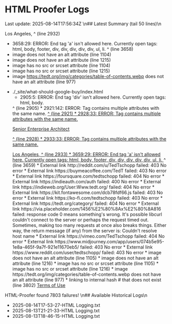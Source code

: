 # HTML Proofer Logs
Last update: 2025-08-14T17:56:34Z
\n## Latest Summary (tail 50 lines)\n
                  <p class="h5" class="p-job-title"><span class="p-locality">Los Angeles</span>,
                                ^ (line 2932)
  *  3658:29: ERROR: End tag 'a' isn't allowed here. Currently open tags: html, body, footer, div, div, div, div, div, ul, li.
                            </a>
                            ^ (line 3658)
  *  image  does not have an alt attribute (line 1104)
  *  image  does not have an alt attribute (line 1215)
  *  image has no src or srcset attribute (line 1104)
  *  image has no src or srcset attribute (line 1215)
  *  image https://tedt.org/img/categories/table-of-contents.webp does not have an alt attribute (line 977)
- ./_site/what-should-google-buy/index.html
  *  2905:5: ERROR: End tag 'div' isn't allowed here. Currently open tags: html, body.
    </div>
    ^ (line 2905)
  *  2921:142: ERROR: Tag contains multiple attributes with the same name.
                  <a class="d-inline-flex align-items-center mb-2 text-body-emphasis text-decoration-none"  href="https://tedt.org" rel="me" class="u-url u-uid">
                                                                                                                                             ^ (line 2921)
  *  2928:33: ERROR: Tag contains multiple attributes with the same name.
                  <p class="h5" class="p-job-title">Senior Enterprise Architect</p>
                                ^ (line 2928)
  *  2933:33: ERROR: Tag contains multiple attributes with the same name.
                  <p class="h5" class="p-job-title"><span class="p-locality">Los Angeles</span>,
                                ^ (line 2933)
  *  3659:29: ERROR: End tag 'a' isn't allowed here. Currently open tags: html, body, footer, div, div, div, div, div, ul, li.
                            </a>
                            ^ (line 3659)
  *  External link http://reddit.com/u/TedTschopp failed: 403 No error
  *  External link https://buymeacoffee.com/TedT failed: 403 No error
  *  External link https://foursquare.com/tedtschopp failed: 404 No error
  *  External link https://indieauth.com/auth failed: 400 No error
  *  External link https://indieweb.org/User:Www.tedt.org/ failed: 404 No error
  *  External link https://kit.fontawesome.com/dcb78fdf66.js failed: 403 No error
  *  External link https://ko-fi.com/tedtschopp failed: 403 No error
  *  External link https://tedt.org/category/ failed: 404 No error
  *  External link https://via.placeholder.com/1456%E2%80%8Ax%E2%80%8A816 failed: response code 0 means something's wrong.
             It's possible libcurl couldn't connect to the server or perhaps the request timed out.
             Sometimes, making too many requests at once also breaks things.
             Either way, the return message (if any) from the server is: Couldn't resolve host name
  *  External link https://vimeo.com/TedTschopp failed: 404 No error
  *  External link https://www.midjourney.com/app/users/074b5e95-1e8a-465f-9a7f-921e11670eb5/ failed: 403 No error
  *  External link https://www.reddit.com/user/tedtschopp/ failed: 403 No error
  *  image  does not have an alt attribute (line 1105)
  *  image  does not have an alt attribute (line 1216)
  *  image has no src or srcset attribute (line 1105)
  *  image has no src or srcset attribute (line 1216)
  *  image https://tedt.org/img/categories/table-of-contents.webp does not have an alt attribute (line 977)
  *  linking to internal hash # that does not exist (line 3802)
     <a href="#">Terms of Use</a>

HTML-Proofer found 7803 failures!
\n## Available Historical Logs\n
- 2025-08-14T17-53-27-HTML Logging.txt
- 2025-08-13T21-21-33-HTML Logging.txt
- 2025-08-13T18-46-15-HTML Logging.txt
